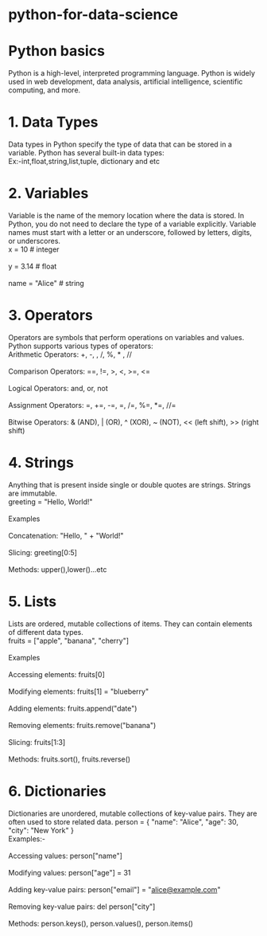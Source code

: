 # python-for-data-science
# Python basics
Python is a high-level, interpreted programming language. Python is widely used in web development, data analysis, artificial intelligence, scientific computing, and more.
# 1. Data Types
Data types in Python specify the type of data that can be stored in a variable. Python has several built-in data types:
<br>Ex:-int,float,string,list,tuple, dictionary and etc</br>
# 2. Variables
Variable is the name of the memory location where the data is stored. In Python, you do not need to declare the type of a variable explicitly. Variable names must start with a letter or an underscore, followed by letters, digits, or underscores.
<br>x = 10          # integer</br>
<br>y = 3.14        # float</br>
<br>name = "Alice"  # string</br>
# 3. Operators
Operators are symbols that perform operations on variables and values. Python supports various types of operators:
<br>Arithmetic Operators: +, -, , /, %, * , //</br>
<br>Comparison Operators: ==, !=, >, <, >=, <=</br>
<br>Logical Operators: and, or, not</br>
<br>Assignment Operators: =, +=, -=, =, /=, %=, *=, //=</br>
<br>Bitwise Operators: & (AND), | (OR), ^ (XOR), ~ (NOT), << (left shift), >> (right shift)</br>
# 4. Strings
Anything that is present inside single or double quotes are strings. Strings are immutable.
<br>greeting = "Hello, World!"</br>
<br>Examples</br>
<br>Concatenation: "Hello, " + "World!"</br>
<br>Slicing: greeting[0:5]</br>
<br>Methods: upper(),lower()...etc</br>
# 5. Lists
Lists are ordered, mutable collections of items. They can contain elements of different data types.
<br>fruits = ["apple", "banana", "cherry"]</br>
<br>Examples</br>
<br>Accessing elements: fruits[0]</br>
<br>Modifying elements: fruits[1] = "blueberry"</br>
<br>Adding elements: fruits.append("date")</br>
<br>Removing elements: fruits.remove("banana")</br>
<br>Slicing: fruits[1:3]</br>
<br>Methods: fruits.sort(), fruits.reverse()</br>
# 6. Dictionaries
Dictionaries are unordered, mutable collections of key-value pairs. They are often used to store related data.
person = {
    "name": "Alice",
    "age": 30,
    "city": "New York"
}
<br>Examples:-</br>
<br>Accessing values: person["name"]</br>
<br>Modifying values: person["age"] = 31</br>
<br>Adding key-value pairs: person["email"] = "alice@example.com"</br>
<br>Removing key-value pairs: del person["city"]</br>
<br>Methods: person.keys(), person.values(), person.items()</br>
